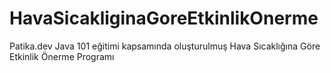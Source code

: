 # HavaSicakliginaGoreEtkinlikOnerme
Patika.dev Java 101 eğitimi kapsamında oluşturulmuş Hava Sıcaklığına Göre Etkinlik Önerme Programı
